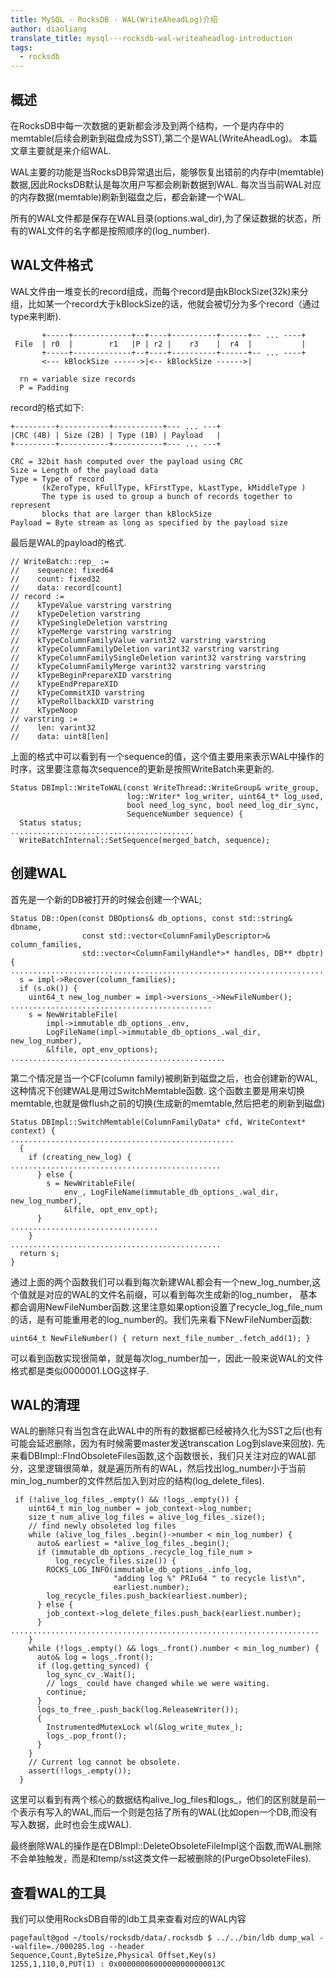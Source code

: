 ```yaml
---
title: MySQL · RocksDB · WAL(WriteAheadLog)介绍
author: diaoliang
translate_title: mysql-·-rocksdb-wal-writeaheadlog-introduction
tags:
  - rocksdb
---
```


## 概述

在RocksDB中每一次数据的更新都会涉及到两个结构，一个是内存中的memtable(后续会刷新到磁盘成为SST),第二个是WAL(WriteAheadLog)。
本篇文章主要就是来介绍WAL.

WAL主要的功能是当RocksDB异常退出后，能够恢复出错前的内存中(memtable)数据,因此RocksDB默认是每次用户写都会刷新数据到WAL.
每次当当前WAL对应的内存数据(memtable)刷新到磁盘之后，都会新建一个WAL.

所有的WAL文件都是保存在WAL目录(options.wal_dir),为了保证数据的状态，所有的WAL文件的名字都是按照顺序的(log_number).

## WAL文件格式

WAL文件由一堆变长的record组成，而每个record是由kBlockSize(32k)来分组，比如某一个record大于kBlockSize的话，他就会被切分为多个record（通过type来判断).

```
       +-----+-------------+--+----+----------+------+-- ... ----+
 File  | r0  |        r1   |P | r2 |    r3    |  r4  |           |
       +-----+-------------+--+----+----------+------+-- ... ----+
       <--- kBlockSize ------>|<-- kBlockSize ------>|

  rn = variable size records
  P = Padding
```

record的格式如下:

```
+---------+-----------+-----------+--- ... ---+
|CRC (4B) | Size (2B) | Type (1B) | Payload   |
+---------+-----------+-----------+--- ... ---+

CRC = 32bit hash computed over the payload using CRC
Size = Length of the payload data
Type = Type of record
       (kZeroType, kFullType, kFirstType, kLastType, kMiddleType )
       The type is used to group a bunch of records together to represent
       blocks that are larger than kBlockSize
Payload = Byte stream as long as specified by the payload size
```

最后是WAL的payload的格式.
```
// WriteBatch::rep_ :=
//    sequence: fixed64
//    count: fixed32
//    data: record[count]
// record :=
//    kTypeValue varstring varstring
//    kTypeDeletion varstring
//    kTypeSingleDeletion varstring
//    kTypeMerge varstring varstring
//    kTypeColumnFamilyValue varint32 varstring varstring
//    kTypeColumnFamilyDeletion varint32 varstring varstring
//    kTypeColumnFamilySingleDeletion varint32 varstring varstring
//    kTypeColumnFamilyMerge varint32 varstring varstring
//    kTypeBeginPrepareXID varstring
//    kTypeEndPrepareXID
//    kTypeCommitXID varstring
//    kTypeRollbackXID varstring
//    kTypeNoop
// varstring :=
//    len: varint32
//    data: uint8[len]
```

上面的格式中可以看到有一个sequence的值，这个值主要用来表示WAL中操作的时序，这里要注意每次sequence的更新是按照WriteBatch来更新的.

```
Status DBImpl::WriteToWAL(const WriteThread::WriteGroup& write_group,
                          log::Writer* log_writer, uint64_t* log_used,
                          bool need_log_sync, bool need_log_dir_sync,
                          SequenceNumber sequence) {
  Status status;
.........................................
  WriteBatchInternal::SetSequence(merged_batch, sequence);
```

## 创建WAL

首先是一个新的DB被打开的时候会创建一个WAL;

```
Status DB::Open(const DBOptions& db_options, const std::string& dbname,
                const std::vector<ColumnFamilyDescriptor>& column_families,
                std::vector<ColumnFamilyHandle*>* handles, DB** dbptr) {
......................................................................
  s = impl->Recover(column_families);
  if (s.ok()) {
    uint64_t new_log_number = impl->versions_->NewFileNumber();
.............................................
    s = NewWritableFile(
        impl->immutable_db_options_.env,
        LogFileName(impl->immutable_db_options_.wal_dir, new_log_number),
        &lfile, opt_env_options);
................................................
```

第二个情况是当一个CF(column family)被刷新到磁盘之后，也会创建新的WAL,这种情况下创建WAL是用过SwitchMemtable函数.
这个函数主要是用来切换memtable,也就是做flush之前的切换(生成新的memtable,然后把老的刷新到磁盘)

```
Status DBImpl::SwitchMemtable(ColumnFamilyData* cfd, WriteContext* context) {
..................................................
  {
    if (creating_new_log) {
...............................................
      } else {
        s = NewWritableFile(
            env_, LogFileName(immutable_db_options_.wal_dir, new_log_number),
            &lfile, opt_env_opt);
      }
.................................
    }
...............................................
  return s;
}
```

通过上面的两个函数我们可以看到每次新建WAL都会有一个new_log_number,这个值就是对应的WAL的文件名前缀，可以看到每次生成新的log_number，
基本都会调用NewFileNumber函数.这里注意如果option设置了recycle_log_file_num的话，是有可能重用老的log_number的。我们先来看下NewFileNumber函数:

```
uint64_t NewFileNumber() { return next_file_number_.fetch_add(1); }
```

可以看到函数实现很简单，就是每次log_number加一，因此一般来说WAL的文件格式都是类似0000001.LOG这样子.

## WAL的清理

WAL的删除只有当包含在此WAL中的所有的数据都已经被持久化为SST之后(也有可能会延迟删除，因为有时候需要master发送transcation Log到slave来回放).
先来看DBImpl::FIndObsoleteFiles函数,这个函数很长，我们只关注对应的WAL部分，这里逻辑很简单，就是遍历所有的WAL，然后找出log_number小于当前min_log_number的文件然后加入到对应的结构(log_delete_files).

```
 if (!alive_log_files_.empty() && !logs_.empty()) {
    uint64_t min_log_number = job_context->log_number;
    size_t num_alive_log_files = alive_log_files_.size();
    // find newly obsoleted log files
    while (alive_log_files_.begin()->number < min_log_number) {
      auto& earliest = *alive_log_files_.begin();
      if (immutable_db_options_.recycle_log_file_num >
          log_recycle_files.size()) {
        ROCKS_LOG_INFO(immutable_db_options_.info_log,
                       "adding log %" PRIu64 " to recycle list\n",
                       earliest.number);
        log_recycle_files.push_back(earliest.number);
      } else {
        job_context->log_delete_files.push_back(earliest.number);
      }
.....................................................................
    }
    while (!logs_.empty() && logs_.front().number < min_log_number) {
      auto& log = logs_.front();
      if (log.getting_synced) {
        log_sync_cv_.Wait();
        // logs_ could have changed while we were waiting.
        continue;
      }
      logs_to_free_.push_back(log.ReleaseWriter());
      {
        InstrumentedMutexLock wl(&log_write_mutex_);
        logs_.pop_front();
      }
    }
    // Current log cannot be obsolete.
    assert(!logs_.empty());
  }
```

这里可以看到有两个核心的数据结构alive_log_files和logs_，他们的区别就是前一个表示有写入的WAL,而后一个则是包括了所有的WAL(比如open一个DB,而没有写入数据，此时也会生成WAL).

最终删除WAL的操作是在DBImpl::DeleteObsoleteFileImpl这个函数,而WAL删除不会单独触发，而是和temp/sst这类文件一起被删除的(PurgeObsoleteFiles).

## 查看WAL的工具

我们可以使用RocksDB自带的ldb工具来查看对应的WAL内容

```
pagefault@god ~/tools/rocksdb/data/.rocksdb $ ../../bin/ldb dump_wal --walfile=./000285.log --header
Sequence,Count,ByteSize,Physical Offset,Key(s)
1255,1,110,0,PUT(1) : 0x00000006000000000000013C
```
